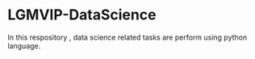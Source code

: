 # LGMVIP-DataScience
In this respository , data science related tasks are perform using python language.
